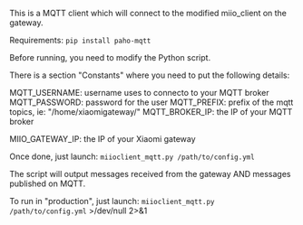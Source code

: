 This is a MQTT client which will connect to the modified miio_client on the gateway.

Requirements:
`pip install paho-mqtt`
	

Before running, you need to modify the Python script.

There is a section "Constants" where you need to put the following details:

MQTT_USERNAME: username uses to connecto to your MQTT broker
MQTT_PASSWORD: password for the user
MQTT_PREFIX: prefix of the mqtt topics, ie: "/home/xiaomigateway/"
MQTT_BROKER_IP: the IP of your MQTT broker

MIIO_GATEWAY_IP: the IP of your Xiaomi gateway


Once done, just launch:
`miioclient_mqtt.py /path/to/config.yml`

The script will output messages received from the gateway AND messages published on MQTT.

To run in "production", just launch: `miioclient_mqtt.py /path/to/config.yml` >/dev/null 2>&1

